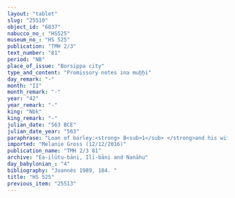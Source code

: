 ```yaml
---
layout: "tablet"
slug: "25510"
object_id: "6837"
nabucco_no_: "HS525"
museum_no_: "HS 525"
publication: "TMH 2/3"
text_number: "81"
period: "NB"
place_of_issue: "Borsippa city"
type_and_content: "Promissory notes ina muẖẖi"
day_remark: "-"
month: "II"
month_remark: "-"
year: "42"
year_remark: "-"
king: "Nbk"
king_remark: "-"
julian_date: "563 BCE"
julian_date_year: "563"
paraphrase: "Loan of barley:<strong> B<sub>1</sub> </strong>and his wife<strong> <sup>f</sup>B<sub>2</sub></strong> owe <strong>A</strong> 3;3 kor (648 l) of barley, without interest (<em>qaqqadu</em>). They will pay the dates in Borsippa without interest (<em>hubullu</em>) at the end of Simān (III) according to the measure (<em>ma&scaron;īhu</em>) of the king. 2 witnesses (including Nab&ucirc;-uṣur-inu&rsquo;, slave [<em>qallu</em>] of Zēr-Bābili) and the scribe. Each is responsible for the other (<em>i&scaron;tēn pūtu &scaron;an&ucirc; na&scaron;&ucirc;</em>).<br /> &nbsp;<br /> <strong>A</strong> = Lūṣi-ana-nūr-Marduk/Nab&ucirc;-mukīn-zēri//Ilī-bāni; <strong>B<sub>1</sub> </strong>= Iṣṣur/Nab&ucirc;-kāṣir; <strong><sup>f</sup>B<sub>2</sub></strong> = <sup>f</sup>Bazītu; Scribe = Marduk-&scaron;ākin-&scaron;umi/Bēl&scaron;unu//Rē&rsquo;&acirc;nu<br /> &nbsp;"
imported: "Melanie Gross (12/12/2016)"
publication_name: "TMH 2/3 81"
archive: "Ea-ilūtu-bāni, Ilī-bāni and Nanāhu"
day_babylonian_: "4"
bibliography: "Joannès 1989, 184. "
title: "HS 525"
previous_item: "25513"
---
```

